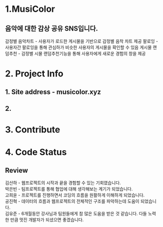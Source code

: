 
# 1.MusiColor
  ## 음악에 대한 감상 공유 SNS입니다.
   감정별 음악차트
      - 사용자가 로드한 게시물을 기반으로 감정별 음착 차트 제공
   팔로잉
      - 사용자간 팔로잉을 통해 관심하가 비슷한 사용자의 게시물을 확인할 수 있음
   게시물 랜덤추천
      - 감정별 시물 랜덤추천기능을 통해 사용자에게 새로운 경험의 창을 제공

# 2. Project Info
  ## 1. Site address - musicolor.xyz
  ## 2. 

# 3. Contribute
  
  
# 4. Code Status




## Review
김산하 - 웹프로젝트의 시작과 끝을 경험할 수 있는 기회였습니다.   
박은빈 - 팀프로젝트를 통해 협업에 대해 생각해보는 계기가 되었습니다.   
고희윤 - 프로젝트를 진행하면서 코딩의 흐름을 원활하게 이해하게 되었습니다.  
공진혁 - 데이터의 흐름과 웹프로젝트의 전체적인 구조를 파악하는데 도움이 되었습니다.  
김유준 - 6개월동안 강사님과 팀원들에게 참 많은 도움을 받은 것 같습니다. 다들 노력한 만큼 멋진 개발자가 되셨으면 좋겠습니다.
